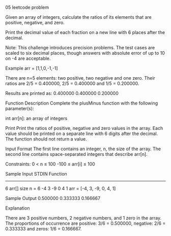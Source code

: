 05 leetcode problem

Given an array of integers, calculate the ratios of its elements that are positive, negative, and zero.

Print the decimal value of each fraction on a new line with 6 places after the decimal.

Note: This challenge introduces precision problems. The test cases are scaled to six decimal places, though answers with absolute error of up to 10 on -4 are acceptable.

Example
arr = [1,1,0,-1,-1]

There are n=5 elements: two positive, two negative and one zero. 
Their ratios are 2/5 = 0.400000, 2/5 = 0.400000 and 1/5 = 0.200000. 

Results are printed as:
0.400000
0.400000
0.200000

Function Description
Complete the plusMinus function with the following parameter(s):

int arr[n]: an array of integers

Print
Print the ratios of positive, negative and zero values in the array. Each value should be printed on a separate line with 6 digits after the decimal. The function should not return a value.

Input Format
The first line contains an integer, n, the size of the array.
The second line contains  space-separated integers that describe arr[n].

Constraints:
0 < n ≤ 100
-100 ≤ arr[i] ≤ 100

Sample Input
STDIN           Function
-----           --------
6               arr[] size n = 6
-4 3 -9 0 4 1   arr = [-4, 3, -9, 0, 4, 1]

Sample Output
0.500000
0.333333
0.166667

Explanation

There are 3 positive numbers, 2 negative numbers, and 1 zero in the array.
The proportions of occurrence are 
positive: 3/6 = 0.500000, 
negative: 2/6 = 0.333333 and 
zeros: 1/6 = 0.166667.